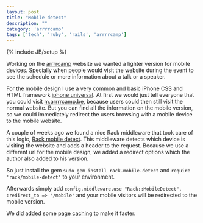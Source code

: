 ```yaml
---
layout: post
title: "Mobile detect"
description: ""
category: 'arrrrcamp'
tags: ['tech', 'ruby', 'rails', 'arrrrcamp']
---
```

{% include JB/setup %}

Working on the [arrrrcamp](http://arrrrcamp.be) website we wanted a lighter version for mobile devices. Specially when people would visit the website during the event to see the schedule or more information about a talk or a speaker.

For the mobile design I use a very common and basic iPhone CSS and HTML framework [iphone universal](http://code.google.com/p/iphone-universal/).
At first we  would just tell everyone that you could visit [m.arrrrcamp.be](http://m.arrrrcamp.be), because users could then still visit the normal website.
But you can find all the information on the mobile version, so we could immediately redirect the users browsing with a mobile device to the mobile website.

A couple of weeks ago we found a nice Rack middleware that took care of this logic, [Rack mobile detect](http://github.com/joren/rack-mobile-detect). This middleware detects which device is visiting the website and adds a header to the request.
Because we use a different url for the mobile design, we added a redirect options which the author also added to his version.

So just install the gem `sudo gem install rack-mobile-detect`
and `require 'rack/mobile-detect'` to your environment.

Afterwards simply add `config.middleware.use "Rack::MobileDetect", :redirect_to => '/mobile'` and your mobile visitors will be redirected to the mobile version.

We did added some [page caching](http://guides.rubyonrails.org/caching_with_rails.html#page-caching) to make it faster.
